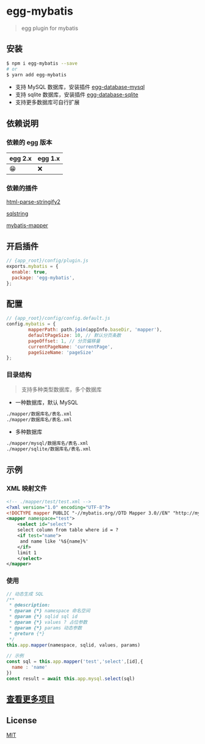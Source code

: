 # egg-mybatis

> egg plugin for mybatis
## 安装

```bash
$ npm i egg-mybatis --save
# or
$ yarn add egg-mybatis
```

+ 支持 MySQL 数据库，安装插件 [egg-database-mysql](https://github.com/undsky/egg-mysql2)
+ 支持 sqlite 数据库，安装插件 [egg-database-sqlite](https://github.com/undsky/egg-sqlite3)
+ 支持更多数据库可自行扩展

## 依赖说明

### 依赖的 egg 版本

egg 2.x | egg 1.x
--- | ---
😁 | ❌

### 依赖的插件

[html-parse-stringify2](https://github.com/rayd/html-parse-stringify2)

[sqlstring](https://github.com/mysqljs/sqlstring)

[mybatis-mapper](https://github.com/OldBlackJoe/mybatis-mapper)

## 开启插件

```js
// {app_root}/config/plugin.js
exports.mybatis = {
  enable: true,
  package: 'egg-mybatis',
};
```

## 配置

```js
// {app_root}/config/config.default.js
config.mybatis = {
        mapperPath: path.join(appInfo.baseDir, 'mapper'),
        defaultPageSize: 10, // 默认分页条数
        pageOffset: 1, // 分页偏移量
        currentPageName: 'currentPage',
        pageSizeName: 'pageSize'
};
```

### 目录结构


> 支持多种类型数据库，多个数据库


+ 一种数据库，默认 MySQL

```bash
./mapper/数据库名/表名.xml
./mapper/数据库名/表名.xml
```

+ 多种数据库

```bash
./mapper/mysql/数据库名/表名.xml
./mapper/sqlite/数据库名/表名.xml
```

## 示例

### XML 映射文件

```xml
<!-- ./mapper/test/test.xml -->
<?xml version="1.0" encoding="UTF-8"?>
<!DOCTYPE mapper PUBLIC "-//mybatis.org//DTD Mapper 3.0//EN" "http://mybatis.org/dtd/mybatis-3-mapper.dtd">
<mapper namespace="test">
    <select id="select">
    select column from table where id = ? 
    <if test="name">
     and name like '%${name}%'
    </if>
    limit 1
    </select>
</mapper>
```

### 使用

```js
// 动态生成 SQL
/**
 * @description: 
 * @param {*} namespace 命名空间
 * @param {*} sqlid sql id
 * @param {*} values ? 占位参数
 * @param {*} params 动态参数
 * @return {*}
 */
this.app.mapper(namespace, sqlid, values, params)

// 示例
const sql = this.app.mapper('test','select',[id],{
  name : 'name'
})
const result = await this.app.mysql.select(sql)
```

## [查看更多项目](https://www.undsky.com)

## License

[MIT](LICENSE)